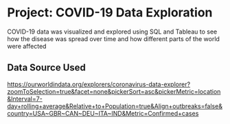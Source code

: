 # Project: COVID-19 Data Exploration

COVID-19 data was visualized and explored using SQL and Tableau to see how the disease was spread over time and how different parts of the world were affected

## Data Source Used

https://ourworldindata.org/explorers/coronavirus-data-explorer?zoomToSelection=true&facet=none&pickerSort=asc&pickerMetric=location&Interval=7-day+rolling+average&Relative+to+Population=true&Align+outbreaks=false&country=USA~GBR~CAN~DEU~ITA~IND&Metric=Confirmed+cases
